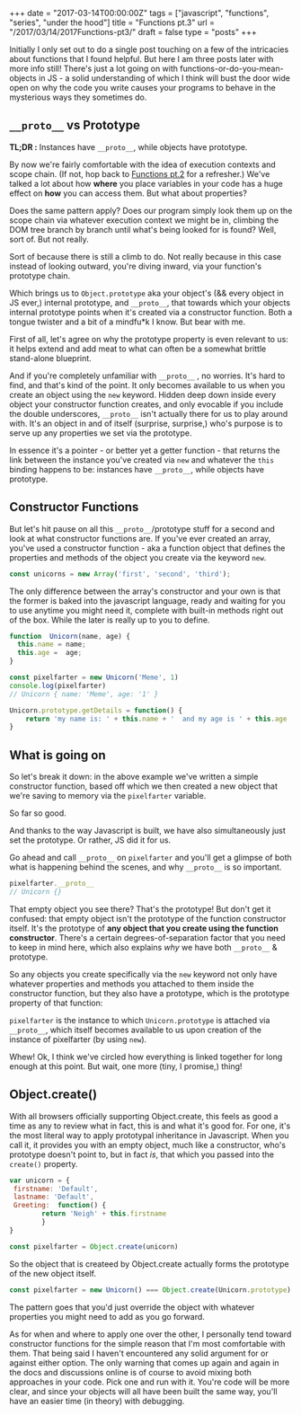 +++
date = "2017-03-14T00:00:00Z"
tags = ["javascript", "functions", "series", "under the hood"]
title = "Functions pt.3"
url = "/2017/03/14/2017Functions-pt3/"
draft = false
type = "posts"
+++

Initially I only set out to do a single post touching on a few of the intricacies about functions that I found helpful. But here I am three posts later with more info still! There's just a lot going on with functions-or-do-you-mean-objects in JS  - a solid understanding of which I think will bust the door wide open on why the code you write causes your programs to behave in the mysterious ways they sometimes do.

## `__proto__` vs Prototype

__TL;DR :__
Instances have `__proto__`, while objects have prototype.

By now we're fairly comfortable with the idea of execution contexts and scope chain. (If not, hop back to [Functions pt.2](https://unicornsfartpixels.github.io/blog/2017/02/13/2017Functions-pt2) for a refresher.) We've talked a lot about how __where__ you place variables in your code has a huge effect on __how__ you can access them. But what about properties?

Does the same pattern apply? Does our program simply look them up on the scope chain via whatever execution context we might be in, climbing the DOM tree branch by branch until what's being looked for is found? Well, sort of. But not really.

Sort of because there is still a climb to do. Not really because in this case instead of looking outward, you're diving inward, via your function's prototype chain.

Which brings us to `Object.prototype` aka your object's (&& every object in JS ever,) internal prototype, and `__proto__`, that towards which your objects internal prototype points when it's created via a constructor function. Both a tongue twister and a bit of a mindfu*k I know. But bear with me.

First of all, let's agree on why the prototype property is even relevant to us: it helps extend and add meat to what can often be a somewhat brittle stand-alone blueprint.

And if you're completely unfamiliar with `__proto__` , no worries. It's hard to find, and that's kind of the point. It only becomes available to us when you create an object using the `new` keyword. Hidden deep down inside every object your constructor function creates, and only evocable if you include the double underscores, `__proto__` isn't actually there for us to play around with. It's an object in and of itself (surprise, surprise,) who's purpose is to serve up any properties we set via the prototype.

In essence it's a pointer - or better yet a getter function - that returns the link between the instance you've created via `new` and whatever the `this` binding happens to be: instances have `__proto__`, while objects have prototype.

## Constructor Functions
But let's hit pause on all this `__proto__`/prototype stuff for a second and look at what constructor functions are. If you've ever created an array, you've used a constructor function - aka a function object that defines the properties and methods of the object you create via the keyword `new`.

```javascript
const unicorns = new Array('first', 'second', 'third');
```

The only difference between the array's constructor and your own is that the former is baked into the javascript language, ready and  waiting for you to use anytime you might need it, complete with built-in methods right out of the box. While the later is really up to you to define.

```javascript
function  Unicorn(name, age) {
  this.name = name;
  this.age =  age;
}

const pixelfarter = new Unicorn('Meme', 1)
console.log(pixelfarter)
// Unicorn { name: 'Meme', age: '1' }

Unicorn.prototype.getDetails = function() {
	return 'my name is: ' + this.name + '  and my age is ' + this.age
}
```

## What is going on
So let's break it down: in the above example we've written a simple constructor function, based off which we then created a new object that we're saving to memory via the `pixelfarter` variable.

So far so good.

And thanks to the way Javascript is built,  we have also simultaneously just set the prototype. Or rather, JS did it for us.

Go ahead and call `__proto__` on `pixelfarter` and you'll get a glimpse of both what is happening behind the scenes, and why `__proto__` is so important.

```javascript
pixelfarter.__proto__
// Unicorn {}
```

That empty object you see there? That's the prototype! But don't get it confused: that empty object isn't the prototype of the function constructor itself. It's the prototype of __any object that you create using the function constructor__. There's a certain degrees-of-separation factor that you need to keep in mind here, which also explains _why_ we have both `__proto__` & prototype.

So any objects you create specifically via the `new` keyword not only have whatever properties and methods you attached to them inside the constructor function, but they also have a prototype, which is the prototype property of that function:

`pixelfarter` is the instance to which `Unicorn.prototype` is attached via `__proto__`, which itself becomes available to us upon creation of the instance of pixelfarter (by using `new`).

Whew! Ok, I think we've circled how everything is linked together for long enough at this point. But wait, one more (tiny, I promise,) thing!

## Object.create()

With all browsers officially supporting Object.create, this feels as good a time as any to review what in fact, this is and what it's good for. For one, it's the most literal way to apply prototypal inheritance in Javascript. When you call it, it provides you with an empty object, much like a constructor, who's prototype doesn't point to, but in fact _is_,  that which you passed into the `create()` property.

```javascript
var unicorn = {
 firstname: 'Default',
 lastname: 'Default',
 Greeting:  function() {
		return 'Neigh' + this.firstname
		}
}

const pixelfarter = Object.create(unicorn)
```

So the object that is createed by Object.create actually forms the prototype of the new object itself.

```javascript
const pixelfarter = new Unicorn() === Object.create(Unicorn.prototype)
```

 The pattern goes that you'd just override the object with whatever properties you might need to add as you go forward.

 As for when and where to apply one over the other, I personally tend toward constructor functions for the simple reason that I'm most comfortable with them. That being said I haven't encountered any solid argument for or against either option. The only warning that comes up again and again in the docs and discussions online is of course to avoid mixing both approaches in your code. Pick one and run with it. You're code will be more clear, and since your objects will all have been built the same way, you'll have an easier time (in theory) with debugging.
